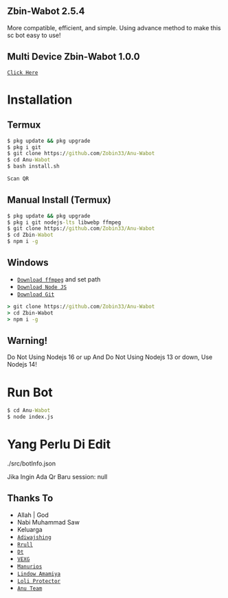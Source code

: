 ## Zbin-Wabot 2.5.4

More compatible, efficient, and simple.
Using advance method to make this sc bot easy to use!

## Multi Device Zbin-Wabot 1.0.0

[`Click Here`](https://www.github.com/Zobin33/Anu-Wabot#multi-devive)

# Installation

## Termux
```cmd
$ pkg update && pkg upgrade
$ pkg i git
$ git clone https://github.com/Zobin33/Anu-Wabot
$ cd Anu-Wabot
$ bash install.sh

Scan QR
```

## Manual Install (Termux)
```cmd
$ pkg update && pkg upgrade
$ pkg i git nodejs-lts libwebp ffmpeg
$ git clone https://github.com/Zobin33/Anu-Wabot
$ cd Zbin-Wabot
$ npm i -g
```

## Windows
* [`Download ffmpeg`](https://ffmpeg.org/download.html#build-windows) and set path
* [`Download Node JS`](https://nodejs.org/en/download/)
* [`Download Git`](https://git-scm.com/downloads)
```cmd
> git clone https://github.com/Zobin33/Anu-Wabot
> cd Zbin-Wabot
> npm i -g
```
## Warning!
Do Not Using Nodejs 16 or up And Do Not Using Nodejs 13 or down, Use Nodejs 14!

# Run Bot
```cmd
$ cd Anu-Wabot
$ node index.js
```

# Yang Perlu Di Edit
 
./src/botInfo.json

Jika Ingin Ada Qr Baru session: null 

## Thanks To

* Allah | God
* Nabi Muhammad Saw
* Keluarga
* [`Adiwajshing`](https://github.com/adiwajshing/Baileys)
* [`Rrull`](https://github.com/arl03)
* [`Dt`](https://github.com/Dete4)
* [`VEXG`](https://github.com/VEXG)
* [`Manurios`](http://wa.me/50377257600)
* [`Lindow Amamiya`](https://github.com/mccnlight) 
* [`Loli Protector`](https://github.com/Arya-was) 
* [`Anu Team`](https://chat.whatsapp.com/JMGFxm0SSEF9Ajm0MWJtzh) 


